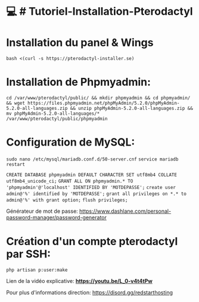 # :computer: # Tutoriel-Installation-Pterodactyl

# Installation du panel & Wings

`bash <(curl -s https://pterodactyl-installer.se)`

# Installation de Phpmyadmin:

`cd /var/www/pterodactyl/public/ && mkdir phpmyadmin && cd phpmyadmin/ && wget https://files.phpmyadmin.net/phpMyAdmin/5.2.0/phpMyAdmin-5.2.0-all-languages.zip && unzip phpMyAdmin-5.2.0-all-languages.zip && mv phpMyAdmin-5.2.0-all-languages/* /var/www/pterodactyl/public/phpmyadmin`

# Configuration de MySQL:

`sudo nano /etc/mysql/mariadb.conf.d/50-server.cnf`
`service mariadb restart`

`CREATE DATABASE phpmyadmin DEFAULT CHARACTER SET utf8mb4 COLLATE utf8mb4_unicode_ci;`
`GRANT ALL ON phpmyadmin.* TO 'phpmyadmin'@'localhost' IDENTIFIED BY 'MOTDEPASSE';`
`create user admin@'%' identified by 'MOTDEPASSE';`
`grant all privileges on *.* to admin@'%' with grant option;`
`flush privileges;`

Générateur de mot de passe: https://www.dashlane.com/personal-password-manager/password-generator

# Création d'un compte pterodactyl par SSH:

`php artisan p:user:make`


Lien de la vidéo explicative: **https://youtu.be/L_0-v4t4tPw**

Pour plus d'informations direction: https://disord.gg/redstarthosting
